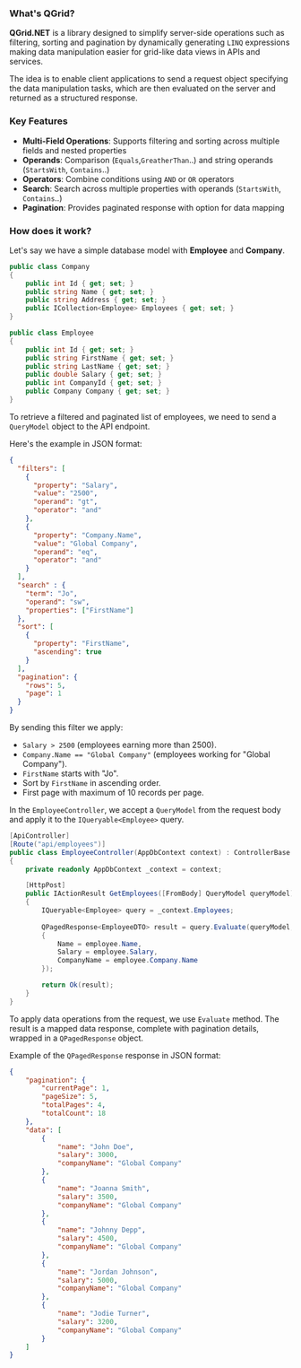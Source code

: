 ### What's QGrid?

**QGrid.NET** is a library designed to simplify server-side operations such as filtering, sorting and pagination by dynamically generating `LINQ` expressions making data manipulation easier for grid-like data views in APIs and services.

The idea is to enable client applications to send a request object specifying the data manipulation tasks, which are then evaluated on the server and returned as a structured response.

### Key Features

- **Multi-Field Operations**: Supports filtering and sorting across multiple fields and nested properties
- **Operands**: Comparison (`Equals`,`GreatherThan`..) and string operands (`StartsWith`, `Contains`..)
- **Operators**: Combine conditions using `AND` or `OR` operators
- **Search**: Search across multiple properties with operands (`StartsWith`, `Contains`..)
- **Pagination**: Provides paginated response with option for data mapping

### How does it work?

Let's say we have a simple database model with **Employee** and **Company**.

```csharp
public class Company
{
    public int Id { get; set; }
    public string Name { get; set; }
    public string Address { get; set; }
    public ICollection<Employee> Employees { get; set; } 
}

public class Employee
{
    public int Id { get; set; }
    public string FirstName { get; set; }
    public string LastName { get; set; }
    public double Salary { get; set; }
    public int CompanyId { get; set; }
    public Company Company { get; set; }
}

```
To retrieve a filtered and paginated list of employees, we need to send a `QueryModel` object to the API endpoint.

Here's the example in JSON format:

```json
{
  "filters": [
    {
      "property": "Salary",
      "value": "2500",
      "operand": "gt",
      "operator": "and"
    },
    {
      "property": "Company.Name",
      "value": "Global Company",
      "operand": "eq",
      "operator": "and"
    }
  ],
  "search" : {
    "term": "Jo",
    "operand": "sw",
    "properties": ["FirstName"]
  },
  "sort": [
    {
      "property": "FirstName",
      "ascending": true
    }
  ],
  "pagination": {
    "rows": 5,
    "page": 1
  }
}


```
By sending this filter we apply:
- `Salary > 2500` (employees earning more than 2500).
- `Company.Name == "Global Company"` (employees working for "Global Company").
- `FirstName` starts with "Jo".
- Sort by `FirstName` in ascending order.
- First page with maximum of 10 records per page.

In the `EmployeeController`, we accept a `QueryModel` from the request body and apply it to the `IQueryable<Employee>` query.

```csharp
[ApiController]
[Route("api/employees")]
public class EmployeeController(AppDbContext context) : ControllerBase
{
    private readonly AppDbContext _context = context;

    [HttpPost]
    public IActionResult GetEmployees([FromBody] QueryModel queryModel)
    {
        IQueryable<Employee> query = _context.Employees;
     
        QPagedResponse<EmployeeDTO> result = query.Evaluate(queryModel, employee => new EmployeeDTO
        {
            Name = employee.Name,
            Salary = employee.Salary,
            CompanyName = employee.Company.Name
        });

        return Ok(result);
    }
}
```
To apply data operations from the request, we use `Evaluate` method.
The result is a mapped data response, complete with pagination details, wrapped in a `QPagedResponse` object.

Example of the `QPagedResponse` response in JSON format:

```json
{
    "pagination": {
        "currentPage": 1,
        "pageSize": 5,
        "totalPages": 4,
        "totalCount": 18
    },
    "data": [
        {
            "name": "John Doe",
            "salary": 3000,
            "companyName": "Global Company"
        },
        {
            "name": "Joanna Smith",
            "salary": 3500,
            "companyName": "Global Company"
        },
        {
            "name": "Johnny Depp",
            "salary": 4500,
            "companyName": "Global Company"
        },
        {
            "name": "Jordan Johnson",
            "salary": 5000,
            "companyName": "Global Company"
        },
        {
            "name": "Jodie Turner",
            "salary": 3200,
            "companyName": "Global Company"
        }
    ]
}
```



